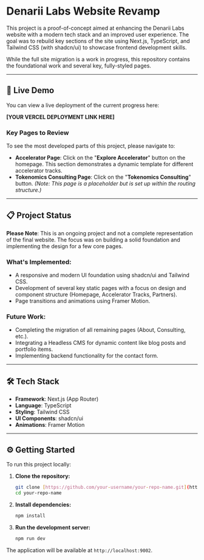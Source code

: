 # Denarii Labs Website Revamp

This project is a proof-of-concept aimed at enhancing the Denarii Labs website with a modern tech stack and an improved user experience. The goal was to rebuild key sections of the site using Next.js, TypeScript, and Tailwind CSS (with shadcn/ui) to showcase frontend development skills.

While the full site migration is a work in progress, this repository contains the foundational work and several key, fully-styled pages.

---

## 🚀 Live Demo

You can view a live deployment of the current progress here:

**[YOUR VERCEL DEPLOYMENT LINK HERE]**

### Key Pages to Review

To see the most developed parts of this project, please navigate to:

-   **Accelerator Page**: Click on the "**Explore Accelerator**" button on the homepage. This section demonstrates a dynamic template for different accelerator tracks.
-   **Tokenomics Consulting Page**: Click on the "**Tokenomics Consulting**" button. *(Note: This page is a placeholder but is set up within the routing structure.)*

---

## 📋 Project Status

**Please Note**: This is an ongoing project and not a complete representation of the final website. The focus was on building a solid foundation and implementing the design for a few core pages.

### What's Implemented:

-   A responsive and modern UI foundation using shadcn/ui and Tailwind CSS.
-   Development of several key static pages with a focus on design and component structure (Homepage, Accelerator Tracks, Partners).
-   Page transitions and animations using Framer Motion.

### Future Work:

-   Completing the migration of all remaining pages (About, Consulting, etc.).
-   Integrating a Headless CMS for dynamic content like blog posts and portfolio items.
-   Implementing backend functionality for the contact form.

---

## 🛠 Tech Stack

-   **Framework**: Next.js (App Router)
-   **Language**: TypeScript
-   **Styling**: Tailwind CSS
-   **UI Components**: shadcn/ui
-   **Animations**: Framer Motion

---

## ⚙️ Getting Started

To run this project locally:

1.  **Clone the repository:**
    ```bash
    git clone [https://github.com/your-username/your-repo-name.git](https://github.com/your-username/your-repo-name.git)
    cd your-repo-name
    ```

2.  **Install dependencies:**
    ```bash
    npm install
    ```

3.  **Run the development server:**
    ```bash
    npm run dev
    ```

The application will be available at `http://localhost:9002`.
